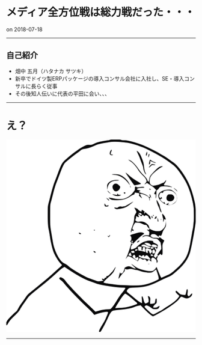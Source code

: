 # メディア全方位戦は総力戦だった・・・

on 2018-07-18

---

## 自己紹介

- 畑中 五月（ハタナカ サツキ）
- 新卒でドイツ製ERPパッケージの導入コンサル会社に入社し、SE・導入コンサルに長らく従事
- その後知人伝いに代表の平田に会い、、、

---



# え？
![](/assets/images/oh.png)

---
